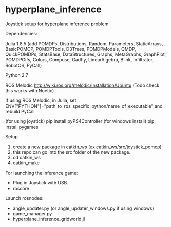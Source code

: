 # hyperplane_inference
Joystick setup for hyperplane inference problem

Dependencies:

Julia 1.8.5 (add POMDPs, Distributions, Random, Parameters, StaticArrays, BasicPOMCP, POMDPTools, D3Trees, POMDPModels, QMDP, QuickPOMDPs, StatsBase, DataStructures, Graphs, MetaGraphs, GraphPlot, POMDPGifs, Colors, Compose, Gadfly, LinearAlgebra, Blink, Infiltrator, RobotOS, PyCall)

Python 2.7

ROS Melodic http://wiki.ros.org/melodic/Installation/Ubuntu
(Todo check this works with Noetic)

If using ROS Melodic, in Julia, set ENV["PYTHON"]="path_to_ros_specific_python/name_of_executable" and rebuild PyCall

(for using joystick) pip install pyPS4Controller
(for windows install) pip install pygames

Setup

1. create a new package in catkin_ws (ex catkin_ws/src/joystick_pomcp)
2. this repo can go into the src folder of the new package.
3. cd catkin_ws
4. catkin_make

For launching the inference game:
- Plug in Joystick with USB.
- roscore

Launch rosnodes:
- angle_updater.py (or angle_updater_windows.py if using windows)
- game_manager.py
- hyperplane_inference_gridworld.jl
